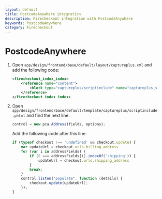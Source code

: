 ```yaml
---
layout: default
title: PostcodeAnywhere integration
description: Firecheckout integration with PostcodeAnywhere
keywords: PostcodeAnywhere
category: Firecheckout
---
```


# PostcodeAnywhere

 1. Open `app/design/frontend/base/default/layout/captureplus.xml` and add the
 following code:

    ```xml
    <firecheckout_index_index>
        <reference name="content">
            <block type="captureplus/scriptinclude" name="captureplus_scriptinclude"  template="captureplus/scriptinclude.phtml" />
        </reference>
    </firecheckout_index_index>
    ```

 2. Open `app/design/frontend/base/default/template/captureplus/scriptinclude.phtml`
 and find the next line:

    ```javascript
    control = new pca.Address(fields, options);
    ```

    Add the following code after this line:

    ```javascript
    if (typeof checkout !== 'undefined' && checkout.update) {
        var updateUrl = checkout.urls.billing_address
        for (var i in addressFields) {
            if (0 === addressFields[i].indexOf('shipping')) {
                updateUrl = checkout.urls.shipping_address
            }
            break;
        }
        control.listen("populate", function (details) {
            checkout.update(updateUrl);
        });
    }
    ```
